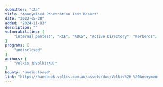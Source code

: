 ```yaml
---
submitter: "c2a"
title: "Anonymised Penetration Test Report"
date: "2023-05-28"
added: "2024-11-03"
description: ""
vulnerabilities: [
    "Internal pentest", "RCE", "ADCS", "Active Directory", "Kerberos", "DHCPv6", "LLMNR"
]
programs: [
    "undisclosed"
]
authors: [
    "Volkis (@VolkisAU)"
]
bounty: "undisclosed"
link: "https://handbook.volkis.com.au/assets/doc/Volkis%20-%20Anonymous%20Client%20-%20Penetration%20Test%20May%202023.pdf"
---
```




